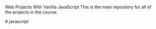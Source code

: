 Web Projects With Vanilla JavaScript
This is the main repository for all of the projects in the course.

#   j a v a s c r i p t  
 